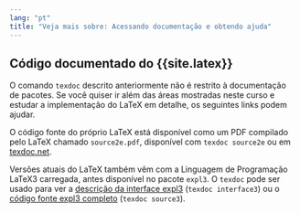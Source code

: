 ```yaml
---
lang: "pt"
title: "Veja mais sobre: Acessando documentação e obtendo ajuda"
---
```


## Código documentado do {{site.latex}}

O comando `texdoc` descrito anteriormente não é restrito à documentação de
pacotes.  Se você quiser ir além das áreas mostradas neste curso e estudar a
implementação do LaTeX em detalhe, os seguintes links podem ajudar.

O código fonte do próprio LaTeX está disponível como um PDF compilado pelo LaTeX
chamado `source2e.pdf`, disponível com `texdoc source2e` ou em
[texdoc.net](https://texdoc.net/pkg/source2e).

Versões atuais do LaTeX também vêm com a Linguagem de Programação LaTeX3
carregada, antes disponível no pacote `expl3`.  O `texdoc` pode ser usado para
ver a [descrição da interface expl3](http://texdoc.net/pkg/interface3)
(`texdoc interface3`) ou o
[código fonte expl3 completo](http://texdoc.net/pkg/source3) (`texdoc source3`).
